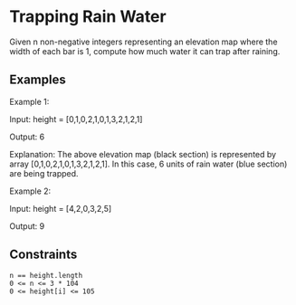 # Trapping Rain Water

Given n non-negative integers representing an elevation map where the width of each bar is 1, compute how much water it can trap after raining.

## Examples

Example 1:

Input: height = [0,1,0,2,1,0,1,3,2,1,2,1]

Output: 6

Explanation: The above elevation map (black section) is represented by array [0,1,0,2,1,0,1,3,2,1,2,1]. In this case, 6 units of rain water (blue section) are being trapped.

Example 2:

Input: height = [4,2,0,3,2,5]

Output: 9

## Constraints

    n == height.length
    0 <= n <= 3 * 104
    0 <= height[i] <= 105
